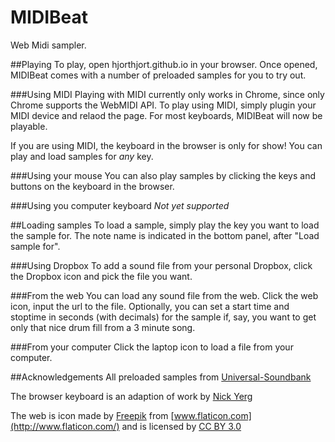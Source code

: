 # MIDIBeat
Web Midi sampler.

##Playing
To play, open hjorthjort.github.io in your browser. Once opened, MIDIBeat comes with a number of preloaded samples for you to try out.

###Using MIDI
Playing with MIDI currently only works in Chrome, since only Chrome supports the WebMIDI API. To play using MIDI, simply plugin your MIDI device and relaod the page. For most keyboards, MIDIBeat will now be playable.

If you are using MIDI, the keyboard in the browser is only for show! You can play and load samples for *any* key.

###Using your mouse
You can also play samples by clicking the keys and buttons on the keyboard in the browser.

###Using you computer keyboard
*Not yet supported*

##Loading samples
To load a sample, simply play the key you want to load the sample for. The note name is indicated in the bottom panel, after "Load sample for".

###Using Dropbox
To add a sound file from your personal Dropbox, click the Dropbox icon and pick the file you want.

###From the web
You can load any sound file from the web. Click the web icon, input the url to the file. Optionally, you can set a start time and stoptime in seconds (with decimals) for the sample if, say, you want to get only that nice drum fill from a 3 minute song.

###From your computer
Click the laptop icon to load a file from your computer.

##Acknowledgements
All preloaded samples from [Universal-Soundbank](http://eng.universal-soundbank.com/index.htm)

The browser keyboard is an adaption of work by [Nick Yerg](http://codepen.io/NickYerg/pen/hLHyx)

The web is icon made by [Freepik](http://www.flaticon.com/authors/freepik) from [www.flaticon.com](http://www.flaticon.com/) and is licensed by [CC BY 3.0](http://creativecommons.org/licenses/by/3.0/)
